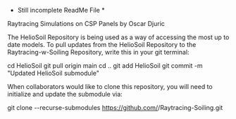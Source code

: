 * Still incomplete ReadMe File *

Raytracing Simulations on CSP Panels by Oscar Djuric

The HelioSoil Repository is being used as a way of accessing the most up to date models. To pull updates from the HelioSoil Repository to the 
Raytracing-w-Soiling Repository, write this in your git terminal:

cd HelioSoil
git pull origin main
cd ..
git add HelioSoil
git commit -m "Updated HelioSoil submodule"


When collaborators would like to clone this repository, you will need to initialize and update the submodule via:

git clone --recurse-submodules https://github.com/<username>/Raytracing-Soiling.git




